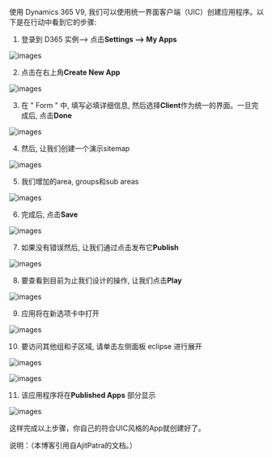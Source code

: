 使用 Dynamics 365 V9, 我们可以使用统一界面客户端（UIC）创建应用程序。以下是在行动中看到它的步骤:

1. 登录到 D365 实例–> 点击**Settings –> My Apps**

![images](https://github.com/CohenLyon/OCPChinaPTSALLDOCS/blob/patch-1/01.BLOG/images/%E5%9C%A8Dynamics365V9%E7%89%88%E6%9C%AC%E9%87%8C%E5%88%9B%E5%BB%BA%E4%BD%BF%E7%94%A8%E7%BB%9F%E4%B8%80%E7%95%8C%E9%9D%A2%E5%AE%A2%E6%88%B7%E7%AB%AF%E7%9A%84App%2001.jpg)

2. 点击在右上角**Create New App**

![images](https://github.com/CohenLyon/OCPChinaPTSALLDOCS/blob/patch-1/01.BLOG/images/%E5%9C%A8Dynamics365V9%E7%89%88%E6%9C%AC%E9%87%8C%E5%88%9B%E5%BB%BA%E4%BD%BF%E7%94%A8%E7%BB%9F%E4%B8%80%E7%95%8C%E9%9D%A2%E5%AE%A2%E6%88%B7%E7%AB%AF%E7%9A%84App%2002.jpg)

3. 在 " Form " 中, 填写必填详细信息, 然后选择**Client**作为统一的界面。一旦完成后, 点击**Done**

![images](https://github.com/CohenLyon/OCPChinaPTSALLDOCS/blob/patch-1/01.BLOG/images/%E5%9C%A8Dynamics365V9%E7%89%88%E6%9C%AC%E9%87%8C%E5%88%9B%E5%BB%BA%E4%BD%BF%E7%94%A8%E7%BB%9F%E4%B8%80%E7%95%8C%E9%9D%A2%E5%AE%A2%E6%88%B7%E7%AB%AF%E7%9A%84App%2003.jpg)

4. 然后, 让我们创建一个演示sitemap

![images](https://github.com/CohenLyon/OCPChinaPTSALLDOCS/blob/patch-1/01.BLOG/images/%E5%9C%A8Dynamics365V9%E7%89%88%E6%9C%AC%E9%87%8C%E5%88%9B%E5%BB%BA%E4%BD%BF%E7%94%A8%E7%BB%9F%E4%B8%80%E7%95%8C%E9%9D%A2%E5%AE%A2%E6%88%B7%E7%AB%AF%E7%9A%84App%2004.jpg)

5. 我们增加的area, groups和sub areas

![images](https://github.com/CohenLyon/OCPChinaPTSALLDOCS/blob/patch-1/01.BLOG/images/%E5%9C%A8Dynamics365V9%E7%89%88%E6%9C%AC%E9%87%8C%E5%88%9B%E5%BB%BA%E4%BD%BF%E7%94%A8%E7%BB%9F%E4%B8%80%E7%95%8C%E9%9D%A2%E5%AE%A2%E6%88%B7%E7%AB%AF%E7%9A%84App%2005.jpg)

6. 完成后, 点击**Save**

![images](https://github.com/CohenLyon/OCPChinaPTSALLDOCS/blob/patch-1/01.BLOG/images/%E5%9C%A8Dynamics365V9%E7%89%88%E6%9C%AC%E9%87%8C%E5%88%9B%E5%BB%BA%E4%BD%BF%E7%94%A8%E7%BB%9F%E4%B8%80%E7%95%8C%E9%9D%A2%E5%AE%A2%E6%88%B7%E7%AB%AF%E7%9A%84App%2006.jpg)

7. 如果没有错误然后, 让我们通过点击发布它**Publish**

![images](https://github.com/CohenLyon/OCPChinaPTSALLDOCS/blob/patch-1/01.BLOG/images/%E5%9C%A8Dynamics365V9%E7%89%88%E6%9C%AC%E9%87%8C%E5%88%9B%E5%BB%BA%E4%BD%BF%E7%94%A8%E7%BB%9F%E4%B8%80%E7%95%8C%E9%9D%A2%E5%AE%A2%E6%88%B7%E7%AB%AF%E7%9A%84App%2007.jpg)

8. 要查看到目前为止我们设计的操作, 让我们点击**Play**

![images](https://github.com/CohenLyon/OCPChinaPTSALLDOCS/blob/patch-1/01.BLOG/images/%E5%9C%A8Dynamics365V9%E7%89%88%E6%9C%AC%E9%87%8C%E5%88%9B%E5%BB%BA%E4%BD%BF%E7%94%A8%E7%BB%9F%E4%B8%80%E7%95%8C%E9%9D%A2%E5%AE%A2%E6%88%B7%E7%AB%AF%E7%9A%84App%2008.jpg)

9. 应用将在新选项卡中打开

![images](https://github.com/CohenLyon/OCPChinaPTSALLDOCS/blob/patch-1/01.BLOG/images/%E5%9C%A8Dynamics365V9%E7%89%88%E6%9C%AC%E9%87%8C%E5%88%9B%E5%BB%BA%E4%BD%BF%E7%94%A8%E7%BB%9F%E4%B8%80%E7%95%8C%E9%9D%A2%E5%AE%A2%E6%88%B7%E7%AB%AF%E7%9A%84App%2009.jpg)

10. 要访问其他组和子区域, 请单击左侧面板 eclipse 进行展开

![images](https://github.com/CohenLyon/OCPChinaPTSALLDOCS/blob/patch-1/01.BLOG/images/%E5%9C%A8Dynamics365V9%E7%89%88%E6%9C%AC%E9%87%8C%E5%88%9B%E5%BB%BA%E4%BD%BF%E7%94%A8%E7%BB%9F%E4%B8%80%E7%95%8C%E9%9D%A2%E5%AE%A2%E6%88%B7%E7%AB%AF%E7%9A%84App%2010.jpg)

![images](https://github.com/CohenLyon/OCPChinaPTSALLDOCS/blob/patch-1/01.BLOG/images/%E5%9C%A8Dynamics365V9%E7%89%88%E6%9C%AC%E9%87%8C%E5%88%9B%E5%BB%BA%E4%BD%BF%E7%94%A8%E7%BB%9F%E4%B8%80%E7%95%8C%E9%9D%A2%E5%AE%A2%E6%88%B7%E7%AB%AF%E7%9A%84App%2011.jpg)

11. 该应用程序将在**Published Apps** 部分显示

![images](https://github.com/CohenLyon/OCPChinaPTSALLDOCS/blob/patch-1/01.BLOG/images/%E5%9C%A8Dynamics365V9%E7%89%88%E6%9C%AC%E9%87%8C%E5%88%9B%E5%BB%BA%E4%BD%BF%E7%94%A8%E7%BB%9F%E4%B8%80%E7%95%8C%E9%9D%A2%E5%AE%A2%E6%88%B7%E7%AB%AF%E7%9A%84App%2012.jpg)

这样完成以上步骤，你自己的符合UIC风格的App就创建好了。

说明：（本博客引用自AjitPatra的文档。）
